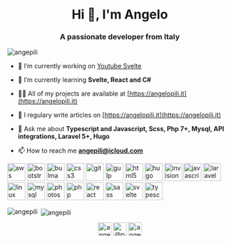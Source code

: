 <h1 align="center">Hi 👋, I'm Angelo</h1>
<h3 align="center">A passionate developer from Italy</h3>

<p align="left"> <img src="https://komarev.com/ghpvc/?username=angepili" alt="angepili" /> </p>

- 🔭 I’m currently working on [Youtube Svelte](https://github.com/angepili/youtube-svelte)

- 🌱 I’m currently learning **Svelte, React and C#**

- 👨‍💻 All of my projects are available at [https://angelopili.it](https://angelopili.it)

- 📝 I regulary write articles on [https://angelopili.it](https://angelopili.it)

- 💬 Ask me about **Typescript and Javascript, Scss, Php 7+, Mysql, API integrations, Laravel 5+, Hugo**

- 📫 How to reach me **angepili@icloud.com**

<p align="left"><img src="https://devicons.github.io/devicon/devicon.git/icons/amazonwebservices/amazonwebservices-original-wordmark.svg" alt="aws" width="40" height="40"/> <img src="https://devicons.github.io/devicon/devicon.git/icons/bootstrap/bootstrap-plain.svg" alt="bootstrap" width="40" height="40"/> <img src="https://raw.githubusercontent.com/gilbarbara/logos/804dc257b59e144eaca5bc6ffd16949752c6f789/logos/bulma.svg" alt="bulma" width="40" height="40"/> <img src="https://devicons.github.io/devicon/devicon.git/icons/css3/css3-original-wordmark.svg" alt="css3" width="40" height="40"/> <img src="https://www.vectorlogo.zone/logos/git-scm/git-scm-icon.svg" alt="git" width="40" height="40"/> <img src="https://devicons.github.io/devicon/devicon.git/icons/gulp/gulp-plain.svg" alt="gulp" width="40" height="40"/> <img src="https://devicons.github.io/devicon/devicon.git/icons/html5/html5-original-wordmark.svg" alt="html5" width="40" height="40"/> <img src="https://api.iconify.design/logos-hugo.svg" alt="hugo" width="40" height="40"/> <img src="https://www.vectorlogo.zone/logos/invisionapp/invisionapp-icon.svg" alt="invision" width="40" height="40"/> <img src="https://devicons.github.io/devicon/devicon.git/icons/javascript/javascript-original.svg" alt="javascript" width="40" height="40"/> <img src="https://devicons.github.io/devicon/devicon.git/icons/laravel/laravel-plain-wordmark.svg" alt="laravel" width="40" height="40"/> <img src="https://devicons.github.io/devicon/devicon.git/icons/linux/linux-original.svg" alt="linux" width="40" height="40"/> <img src="https://devicons.github.io/devicon/devicon.git/icons/mysql/mysql-original-wordmark.svg" alt="mysql" width="40" height="40"/> <img src="https://devicons.github.io/devicon/devicon.git/icons/photoshop/photoshop-plain.svg" alt="photoshop" width="40" height="40"/> <img src="https://devicons.github.io/devicon/devicon.git/icons/php/php-original.svg" alt="php" width="40" height="40"/> <img src="https://devicons.github.io/devicon/devicon.git/icons/react/react-original-wordmark.svg" alt="react" width="40" height="40"/> <img src="https://devicons.github.io/devicon/devicon.git/icons/sass/sass-original.svg" alt="sass" width="40" height="40"/> <img src="https://upload.wikimedia.org/wikipedia/commons/thumb/1/1b/Svelte_Logo.svg/498px-Svelte_Logo.svg.png" alt="svelte" width="40" height="40"/> <img src="https://devicons.github.io/devicon/devicon.git/icons/typescript/typescript-original.svg" alt="typescript" width="40" height="40"/></p><p><img align="left" src="https://github-readme-stats.vercel.app/api/top-langs/?username=angepili&layout=compact&hide=html" alt="angepili" /></p>

<p>&nbsp;<img align="center" src="https://github-readme-stats.vercel.app/api?username=angepili&show_icons=true" alt="angepili" /></p>

<p align="center">
<a href="https://dev.to/angepili" target="blank"><img align="center" src="https://cdn.jsdelivr.net/npm/simple-icons@3.0.1/icons/dev-dot-to.svg" alt="angepili" height="30" width="30" /></a>
<a href="https://twitter.com/@ngpi71" target="blank"><img align="center" src="https://cdn.jsdelivr.net/npm/simple-icons@3.0.1/icons/twitter.svg" alt="@ngpi71" height="30" width="30" /></a>
<a href="https://linkedin.com/in/angelopili" target="blank"><img align="center" src="https://cdn.jsdelivr.net/npm/simple-icons@3.0.1/icons/linkedin.svg" alt="angelopili" height="30" width="30" /></a>
</p>
